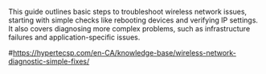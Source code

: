 This guide outlines basic steps to troubleshoot wireless network issues, starting with simple checks like rebooting devices and verifying IP settings. It also covers diagnosing more complex problems, such as infrastructure failures and application-specific issues.

#https://hypertecsp.com/en-CA/knowledge-base/wireless-network-diagnostic-simple-fixes/
